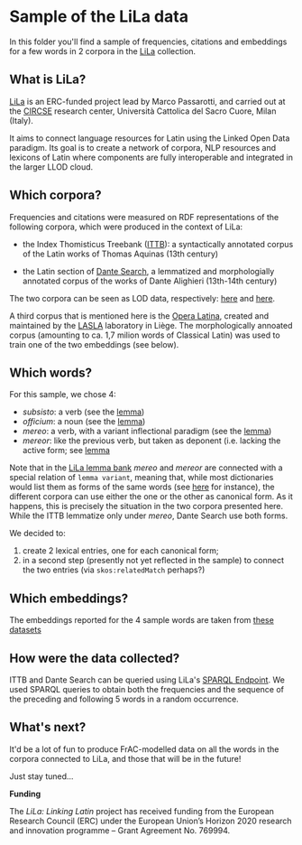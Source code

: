# Sample of the LiLa data

In this folder you'll find a sample of frequencies, citations and embeddings for 
a few words in 2 corpora in the [LiLa](https://lila-erc.eu/) collection.

## What is LiLa?

[LiLa](https://lila-erc.eu/) is an ERC-funded project lead by Marco Passarotti, 
and carried out at the [CIRCSE](https://centridiricerca.unicatt.it/circse_index.html) 
research center, Università Cattolica del Sacro Cuore, Milan (Italy).

It aims to connect language resources for Latin using the Linked Open Data paradigm. 
Its goal is to create a network of corpora, NLP resources and lexicons of Latin 
where components are fully interoperable and integrated in the larger LLOD cloud.


## Which corpora?

Frequencies and citations were measured on RDF representations of the following 
corpora, which were produced in the context of LiLa:

* the Index Thomisticus Treebank ([ITTB](https://itreebank.marginalia.it/)): 
a syntactically annotated corpus of the Latin works of Thomas Aquinas (13th century)

* the Latin section of [Dante Search](https://dantesearch.dantenetwork.it/), a 
lemmatized and morphologially annotated corpus of the works of Dante Alighieri 
(13th-14th century)

The two corpora can be seen as LOD data, respectively: [here](http://lila-erc.eu/data/corpora/ITTB/id/corpus) 
and [here](http://lila-erc.eu/data/corpora/DanteSearch/id/corpus).

A third corpus that is mentioned here is the [Opera Latina](http://web.philo.ulg.ac.be/lasla/opera-latina/#), 
created and maintained by the [LASLA](http://web.philo.ulg.ac.be/lasla/) 
laboratory in Liège. The morphologically annoated corpus (amounting to ca. 1,7 
milion words of Classical Latin) was used to train one of the two embeddings (see below).

## Which words?

For this sample, we chose 4:

* *subsisto*: a verb (see the [lemma](http://lila-erc.eu/data/id/lemma/126379))
* *officium*: a noun (see the [lemma](http://lila-erc.eu/data/id/lemma/114811))
* *mereo*: a verb, with a variant inflectional paradigm (see the [lemma](http://lila-erc.eu/data/id/lemma/11209))
* *mereor*: like the previous verb, but taken as deponent (i.e. lacking the active 
form; see [lemma](http://lila-erc.eu/data/id/lemma/112108)

Note that in the [LiLa lemma bank](https://github.com/CIRCSE/LiLa_Lemma-Bank) 
*mereo* and *mereor* are connected with a special relation of `lemma variant`, 
meaning that, while most dictionaries would list them as forms of the same 
words (see [here](https://logeion.uchicago.edu/mereo) for instance),
the different corpora can use either the one or the other as canonical form. As 
it happens, this is precisely the situation in the two corpora presented here. 
While the ITTB lemmatize only under *mereo*, Dante Search use both forms.

We decided to:
1. create 2 lexical entries, one for each canonical form;
2. in a second step (presently not yet reflected in the sample) to connect the 
two entries (via `skos:relatedMatch` perhaps?)

## Which embeddings?

The embeddings reported for the 4 sample words are taken from 
[these datasets](https://embeddings.lila-erc.eu/#topnav)

## How were the data collected?

ITTB and Dante Search can be queried using LiLa's [SPARQL Endpoint](https://lila-erc.eu/sparql/). 
We used SPARQL queries to obtain both the frequencies and the sequence of the 
preceding and following 5 words in a random occurrence.

## What's next?

It'd be a lot of fun to produce FrAC-modelled data on all the words in the corpora connected 
to LiLa, and those that will be in the future!

Just stay tuned...

**Funding**

The *LiLa: Linking Latin* project has received funding from the European Research Council (ERC) under the European Union’s Horizon 2020 research and innovation programme – Grant Agreement No. 769994.
